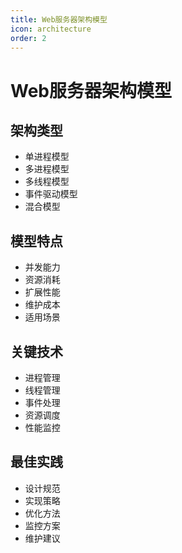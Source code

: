```yaml
---
title: Web服务器架构模型
icon: architecture
order: 2
---
```


# Web服务器架构模型

## 架构类型
- 单进程模型
- 多进程模型
- 多线程模型
- 事件驱动模型
- 混合模型

## 模型特点
- 并发能力
- 资源消耗
- 扩展性能
- 维护成本
- 适用场景

## 关键技术
- 进程管理
- 线程管理
- 事件处理
- 资源调度
- 性能监控

## 最佳实践
- 设计规范
- 实现策略
- 优化方法
- 监控方案
- 维护建议
